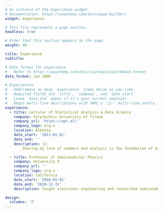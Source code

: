 ```yaml
---
# An instance of the Experience widget.
# Documentation: https://wowchemy.com/docs/page-builder/
widget: experience

# This file represents a page section.
headless: true

# Order that this section appears on the page.
weight: 40

title: Experience
subtitle:

# Date format for experience
#   Refer to https://wowchemy.com/docs/customization/#date-format
date_format: Jan 2006

# Experiences.
#   Add/remove as many `experience` items below as you like.
#   Required fields are `title`, `company`, and `date_start`.
#   Leave `date_end` empty if it's your current employer.
#   Begin multi-line descriptions with YAML's `|2-` multi-line prefix.
experience:
  - title: Lecturer of Statistical Analysis & Data Science 
    company: Polytechnic University of Tirane
    company_url: 'https://upt.al/'
    company_logo: org-x
    location: Albania
    date_start: '2011-01-01'
    date_end: ''
    description: |2-
        Sharing my love of numbers and analysis is the foundation of my career. By delivering comprehensive, engaging undergraduate/graduate level teaching         in Data Science & Machine Learning; Statistical Programming in R, Python; Probability and Statistics, I project manage the design, content research         and delivery of Data Science teaching courses, integrating core data science fundamentals and expanding course content to support related data              science disciplines.  

  - title: Professor of Semiconductor Physics
    company: University X
    company_url: ''
    company_logo: org-x
    location: California
    date_start: '2016-01-01'
    date_end: '2020-12-31'
    description: Taught electronic engineering and researched semiconductor physics.

design:
  columns: '2'
---
```

